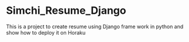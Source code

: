 # Simchi_Resume_Django
 This is a project to create resume using Django frame work in python and show how to deploy it on Horaku
